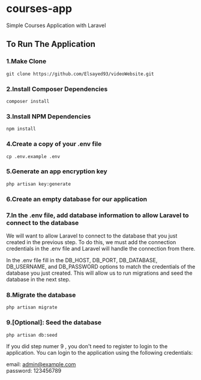 # courses-app

Simple Courses Application with Laravel

## To Run The Application

### 1.Make Clone

```
git clone https://github.com/Elsayed93/videoWebsite.git
```

### 2.Install Composer Dependencies

```
composer install
```

### 3.Install NPM Dependencies

```
npm install
```

### 4.Create a copy of your .env file

```
cp .env.example .env
```

### 5.Generate an app encryption key

```
php artisan key:generate
```

### 6.Create an empty database for our application

### 7.In the .env file, add database information to allow Laravel to connect to the database

<p>
    We will want to allow Laravel to connect to the database that you just created in the previous step. To do this, we must add the connection credentials in the .env file and Laravel will handle the connection from there.

In the .env file fill in the DB_HOST, DB_PORT, DB_DATABASE, DB_USERNAME, and DB_PASSWORD options to match the credentials of the database you just created. This will allow us to run migrations and seed the database in the next step.

</p>

### 8.Migrate the database

```
php artisan migrate
```

### 9.[Optional]: Seed the database

```
php artisan db:seed
```

<p>
If you did step numer 9 , you don't need to register to login to the application.
You can login to the application using the following credentials:

email:    admin@example.com <br>
password: 123456789

</p>
